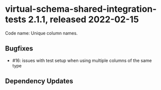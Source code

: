 # virtual-schema-shared-integration-tests 2.1.1, released 2022-02-15

Code name: Unique column names.

## Bugfixes

* #16: issues with test setup when using multiple columns of the same type

## Dependency Updates

